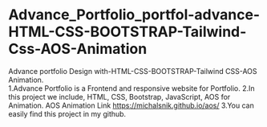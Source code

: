 # Advance_Portfolio_portfol-advance-HTML-CSS-BOOTSTRAP-Tailwind-Css-AOS-Animation
Advance portfolio Design with-HTML-CSS-BOOTSTRAP-Tailwind CSS-AOS Animation.  
1.Advance Portfolio is a Frontend and responsive website for Portfolio.
2.In this project we include, HTML, CSS, Bootstrap, JavaScript, AOS for Animation.
AOS Animation Link https://michalsnik.github.io/aos/ 
3.You can easily find this project in my github.
